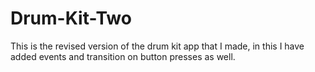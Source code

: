 # Drum-Kit-Two
This is the revised version of the drum kit app that I made, in this I have added events and transition on button presses as well. 
